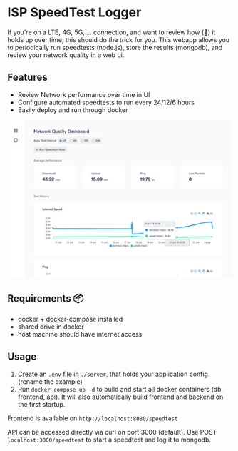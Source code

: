 # ISP SpeedTest Logger 
If you're on a LTE, 4G, 5G, ... connection, and want to review how (💩) it holds up over time, this should do the trick for you. 
This webapp allows you to periodically run speedtests (node.js), store the results (mongodb), and review your network quality in a web ui.

## Features
- Review Network performance over time in UI
- Configure automated speedtests to run every 24/12/6 hours
- Easily deploy and run through docker

![screenshot](screenshot.png)

## Requirements 📦
- docker + docker-compose installed
- shared drive in docker
- host machine should have internet access

## Usage
1. Create an `.env` file in `./server`, that holds your application config. (rename the example)
2. Run `docker-compose up -d` to build and start all docker containers (db, frontend, api). It will also automatically build frontend and backend on the first startup.

Frontend is available on `http://localhost:8080/speedtest`

API can be accessed directly via curl on port 3000 (default).
Use POST `localhost:3000/speedtest` to start a speedtest and log it to mongodb.
